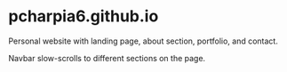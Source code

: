 # pcharpia6.github.io

Personal website with landing page, about section, portfolio, and contact.

Navbar slow-scrolls to different sections on the page.
